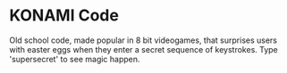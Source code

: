 # KONAMI Code

Old school code, made popular in 8 bit videogames, that surprises users with easter eggs when they enter a secret sequence of keystrokes. Type 'supersecret' to see magic happen.
